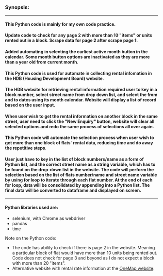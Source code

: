 ### **Synopsis:**
---
#### This Python code is mainly for my own code practice.

#### Update code to check for any page 2 with more than 10 "items" or units rented out in a block. Scrape data for page 2 after scrape page 1. 
#### Added automating in selecting the earliest active month button in the calendar. Some month button options are inactivated as they are more than a year old from current month.

#### This Python code is used for automate in collecting rental infomation in the HDB (Housing Development Board) website.

#### The HDB website for retrieving rental information required user to key in a block number, select street name from drop down list, and select the from and to dates using its month calendar. Website will display a list of record based on the user input.

#### When user wish to get the rental information on another block in the same street, user need to click the "New Enquiry" button, website will clear all selected options and redo the same process of selections all over again.

#### This Python code will automate the selection process when user wish to get more than one block of flats' rental data, reducing time and do away the repetitive steps.

#### User just have to key in the list of block numbers/name as a form of Python list, and the correct street name as a string variable, which has to be found on the drop-down list in the website. The code will perform the selection based on the list of flats number/name and street name variable by using for loop to iterate through each flat number. At the end of each for loop, data will be consolidated by appending into a Python list. The final data will be converted to dataframe and displayed on screen.
---
####  Python libraries used are:
* selenium, with Chrome as webdriver
* pandas
* time

Note on the Python code:

* The code has ability to check if there is page 2 in the website. Meaning a particular block of flat would have more than 10 units being rented out. Code does not check for page 3 and beyond as I do not expect a block with more than 20 "items".
* Alternative website with rental rate information at the [OneMap website](https://www.onemap.gov.sg/main/v2/propertyquery).
